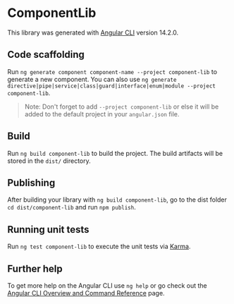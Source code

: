 # ComponentLib

This library was generated with [Angular CLI](https://github.com/angular/angular-cli) version 14.2.0.

## Code scaffolding

Run `ng generate component component-name --project component-lib` to generate a new component. You can also use `ng generate directive|pipe|service|class|guard|interface|enum|module --project component-lib`.
> Note: Don't forget to add `--project component-lib` or else it will be added to the default project in your `angular.json` file. 

## Build

Run `ng build component-lib` to build the project. The build artifacts will be stored in the `dist/` directory.

## Publishing

After building your library with `ng build component-lib`, go to the dist folder `cd dist/component-lib` and run `npm publish`.

## Running unit tests

Run `ng test component-lib` to execute the unit tests via [Karma](https://karma-runner.github.io).

## Further help

To get more help on the Angular CLI use `ng help` or go check out the [Angular CLI Overview and Command Reference](https://angular.io/cli) page.
